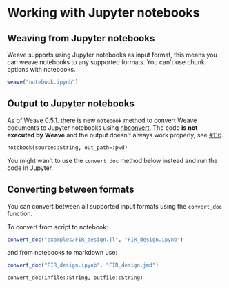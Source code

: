 
# Working with Jupyter notebooks

## Weaving from Jupyter notebooks

Weave supports using Jupyter notebooks as input format, this means you
can weave notebooks to any supported formats. You can't use chunk options with notebooks.

```julia
weave("notebook.ipynb")
```

## Output to Jupyter notebooks

As of Weave 0.5.1. there is new `notebook` method to convert Weave documents
to Jupyter notebooks using [nbconvert](http://nbconvert.readthedocs.io/en/latest/execute_api.html). The code **is not executed by Weave** 
and the output doesn't always work properly, 
see [#116](https://github.com/mpastell/Weave.jl/issues/116).

```@docs
notebook(source::String, out_path=:pwd)
```

You might wan't to use the `convert_doc` method below instead and run the code in Jupyter.

## Converting between formats

You can convert between all supported input formats using the `convert_doc`
function.

To convert from script to notebook:

```julia
convert_doc("examples/FIR_design.jl", "FIR_design.ipynb")
```

and from notebooks to markdown use:

```julia
convert_doc("FIR_design.ipynb", "FIR_design.jmd")
```

```@docs
convert_doc(infile::String, outfile::String)
```
